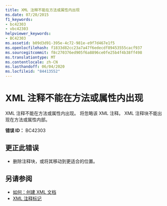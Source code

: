 ```yaml
---
title: XML 注释不能在方法或属性内出现
ms.date: 07/20/2015
f1_keywords:
- bc42303
- vbc42303
helpviewer_keywords:
- BC42303
ms.assetid: b09d3d91-395e-4c72-981e-e9f7d467e1f5
ms.openlocfilehash: f1833d82cc23a7a47f6edecdf89453555cacf937
ms.sourcegitcommit: f8c270376ed905f6a8896ce0fe25b4f4b38ff498
ms.translationtype: MT
ms.contentlocale: zh-CN
ms.lasthandoff: 06/04/2020
ms.locfileid: "84413552"
---
```

# <a name="xml-comment-cannot-appear-within-a-method-or-a-property"></a>XML 注释不能在方法或属性内出现
XML 注释不能在方法或属性内出现。 将忽略该 XML 注释。 XML 注释块不能出现在方法或属性内部。  
  
 **错误 ID：** BC42303  
  
## <a name="to-correct-this-error"></a>更正此错误  
  
- 删除注释块，或将其移动到更适合的位置。  
  
## <a name="see-also"></a>另请参阅

- [如何：创建 XML 文档](../programming-guide/program-structure/how-to-create-xml-documentation.md)
- [XML 注释标记](../language-reference/xmldoc/index.md)
